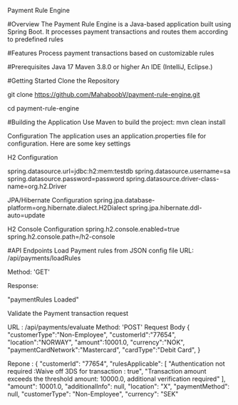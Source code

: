 Payment Rule Engine 

#Overview
The Payment Rule Engine is a Java-based application built using Spring Boot. It processes payment transactions and routes them according to predefined rules


#Features
Process payment transactions based on customizable rules


#Prerequisites
Java 17
Maven 3.8.0 or higher
An IDE (IntelliJ, Eclipse.)


#Getting Started
Clone the Repository

git clone https://github.com/MahaboobV/payment-rule-engine.git

cd payment-rule-engine

#Building the Application
Use Maven to build the project:
mvn clean install


Configuration
The application uses an application.properties file for configuration. Here are some key settings

H2 Configuration

spring.datasource.url=jdbc:h2:mem:testdb
spring.datasource.username=sa
spring.datasource.password=password
spring.datasource.driver-class-name=org.h2.Driver

JPA/Hibernate Configuration
spring.jpa.database-platform=org.hibernate.dialect.H2Dialect
spring.jpa.hibernate.ddl-auto=update

H2 Console Configuration
spring.h2.console.enabled=true
spring.h2.console.path=/h2-console


#API Endpoints
Load  Payment rules from JSON config file 
URL: /api/payments/loadRules

Method: 'GET'

Response:

"paymentRules Loaded"


Validate the Payment transaction request 

URL : /api/payments/evaluate
Method: 'POST'
Request Body 
{
    "customerType":"Non-Employee",
    "customerId":"77654",
    "location":"NORWAY",
    "amount":10001.0,
    "currency":"NOK",
    "paymentCardNetwork":"Mastercard",
    "cardType":"Debit Card",
}

Repone : 
{
    "customerId": "77654",
    "rulesApplicable": [
        "Authentication not required :Waive off 3DS for transaction : true",
        "Transaction amount exceeds the threshold amount: 10000.0, additional verification required"
    ],
    "amount": 10001.0,
    "additionalInfo": null,
    "location": "X",
    "paymentMethod": null,
    "customerType": "Non-Employee",
    "currency": "SEK"



